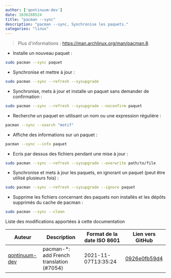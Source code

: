 ```yaml
---
author: ['qontinuum-dev']
date: 1636288524
title: "pacman --sync"
description: "pacman --sync, Synchronise les paquets."
categories: "linux"
---
```

> Plus d'informations : <https://man.archlinux.org/man/pacman.8>.

- Installe un nouveau paquet :

```bash
sudo pacman --sync paquet
```

- Synchronise et mettre à jour :

```bash
sudo pacman --sync --refresh --sysupgrade
```

- Synchronise, mets à jour et installe un paquet sans demander de confirmation :

```bash
sudo pacman --sync --refresh --sysupgrade --noconfirm paquet
```

- Recherche un paquet en utilisant un nom ou une expression régulière :

```bash
pacman --sync --search "motif"
```

- Affiche des informations sur un paquet :

```bash
pacman --sync --info paquet
```

- Ecris par dessus des fichiers pendant une mise à jour :

```bash
sudo pacman --sync --refresh --sysupgrade --overwrite path/to/file
```

- Synchronise et mets à jour les paquets, en ignorant un paquet (peut être utilisé plusieurs fois) :

```bash
sudo pacman --sync --refresh --sysupgrade --ignore paquet
```

- Supprime les fichiers concernant des paquets non installés et les dépôts supprimés du cache de pacman :

```bash
sudo pacman --sync --clean
```
Liste des modifications apportées à cette documentation


Auteur | Description | Format de la date ISO 8601 | Lien vers GitHub
------|-----|-----|-----
[qontinuum-dev](mailto:79641156+qontinuum-dev@users.noreply.github.com) | pacman-*: add French translation (#7054) | 2021-11-07T13:35:24 | [0926e0fb59d4](https://github.com/tldr-pages/tldr/commit/0926e0fb59d438c47d8b3fdbc645c95b6fa5e2f6)

